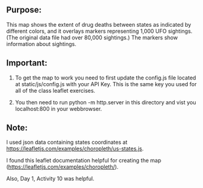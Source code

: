 ## Purpose: 

This map shows the extent of drug deaths between states as indicated by different colors, and it overlays markers representing 1,000 UFO sightings. (The original data file had over 80,000 sightings.) The markers show information about sightings.


## Important: 

1. To get the map to work you need to first update the config.js file located at static/js/config.js with your API Key. This is the same key you used for all of the class leaflet exercises.

2. You then need to run python -m http.server in this directory and vist you localhost:800 in your webbrowser.


## Note: 

I used json data containing states coordinates at https://leafletjs.com/examples/choropleth/us-states.js.

I found this leaflet documentation helpful for creating the map (https://leafletjs.com/examples/choropleth/).

Also, Day 1, Activity 10 was helpful.